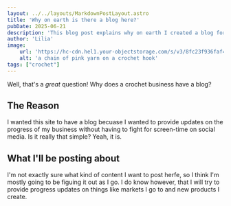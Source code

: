 ```yaml
---
layout: ../../layouts/MarkdownPostLayout.astro
title: 'Why on earth is there a blog here?'
pubDate: 2025-06-21
description: 'This blog post explains why on earth I created a blog for this site.'
author: 'Lilia'
image:
    url: 'https://hc-cdn.hel1.your-objectstorage.com/s/v3/8fc23f936faf4ab390ed4ccb5d88acb58ecbf86e_knitted_piece_and_yarn.jpg'
    alt: 'a chain of pink yarn on a crochet hook'
tags: ["crochet"]
---
```


Well, that's a _great_ question! Why does a crochet business have a blog?

## The Reason

I wanted this site to have a blog becuase I wanted to provide updates on the progress of my business without having to fight for screen-time on social media. Is it really that simple? Yeah, it is.

## What I'll be posting about

I'm not exactly sure what kind of content I want to post herfe, so I think I'm mostly going to be figuing it out as I go. I do know however, that I will try to provide progress updates on things like markets I go to and new products I create.